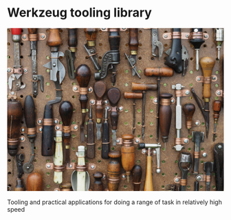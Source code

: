 # Werkzeug tooling library

!["tools"](images/tools.png)

Tooling and practical applications for doing a range of task in relatively high speed 